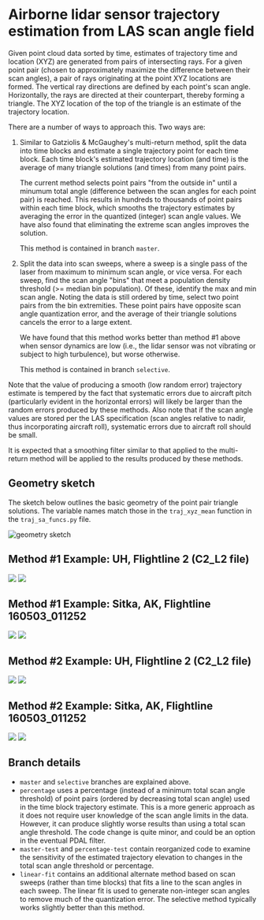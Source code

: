 # Airborne lidar sensor trajectory estimation from LAS scan angle field

Given point cloud data sorted by time, estimates of trajectory time and location (XYZ)
are generated from pairs of intersecting rays. For a given point pair (chosen to approximately maximize the difference between their scan angles), a pair of rays originating at the point XYZ locations are formed. The vertical ray directions are defined by each point's scan angle. Horizontally, the rays are directed at their counterpart, thereby forming a triangle. The XYZ location of the top of the triangle is an estimate of the trajectory location.

There are a number of ways to approach this. Two ways are:
1. Similar to Gatziolis & McGaughey's multi-return method, split the data into
time blocks and estimate a single trajectory point for each time block. Each time block's estimated trajectory location (and time) is the average of many triangle solutions (and times) from many point pairs.

    The current method selects point pairs "from the outside in" until a minumum total angle (difference between the scan angles for each point pair) is reached. This results in hundreds to thousands of point pairs within each time block, which smooths the trajectory estimates by averaging the error in the quantized (integer) scan angle values. We have also found that eliminating the extreme scan angles improves the solution.

    This method is contained in branch `master`.

2. Split the data into scan sweeps, where a sweep is a single pass of the laser from maximum to minimum scan angle, or vice versa. For each sweep, find the scan angle "bins" that meet a population density threshold (>= median bin population). Of these, identify the max and min scan angle. Noting the data is still ordered by time, select two point pairs from the bin extremities. These point pairs have opposite scan angle quantization error, and the average of their triangle solutions cancels the error to a large extent.

    We have found that this method works better than method #1 above when sensor dynamics are low (i.e., the lidar sensor was not vibrating or subject to high turbulence), but worse otherwise.

    This method is contained in branch `selective`.

Note that the value of producing a smooth (low random error) trajectory estimate is tempered by the fact that systematic errors due to aircraft pitch (particularly evident in the horizontal errors) will likely be larger than the random errors produced by these methods. Also note that if the scan angle values are stored per the LAS specification (scan angles relative to nadir, thus incorporating aircraft roll), systematic errors due to aircraft roll should be small.

It is expected that a smoothing filter similar to that applied to the multi-return method will be applied to the results produced by these methods.

## Geometry sketch

The sketch below outlines the basic geometry of the point pair triangle solutions. The variable names match those in the `traj_xyz_mean` function in the `traj_sa_funcs.py` file.

![geometry sketch](./img/geometry_sketch.png)

## Method #1 Example: UH, Flightline 2 (C2_L2 file)

![](./img/uh/method1/vt-dt01_mina15_minsol20_trim5.png)
![](./img/uh/method1/hz-dt01_mina15_minsol20_trim5.png)

## Method #1 Example: Sitka, AK, Flightline 160503_011252

![](./img/sitka/method1/vt-dt01_mina15_minsol20_trim5.png)
![](./img/sitka/method1/hz-dt01_mina15_minsol20_trim5.png)

## Method #2 Example: UH, Flightline 2 (C2_L2 file)
![](./img/uh/method2/vt-mina15_trim5.png)
![](./img/uh/method2/hz-mina15_trim5.png)

## Method #2 Example: Sitka, AK, Flightline 160503_011252

![](./img/sitka/method2/vt-mina15_trim5.png)
![](./img/sitka/method2/hz-mina15_trim5.png)

## Branch details
- `master` and `selective` branches are explained above.
- `percentage` uses a percentage (instead of a minimum total scan angle threshold) of point pairs (ordered by decreasing total scan angle) used in the time block trajectory estimate. This is a more generic approach as it does not require user knowledge of the scan angle limits in the data. However, it can produce slightly worse results than using a total scan angle threshold. The code change is quite minor, and could be an option in the eventual PDAL filter.
- `master-test` and `percentage-test` contain reorganized code to examine the sensitivity of the estimated trajectory elevation to changes in the total scan angle threshold or percentage.
- `linear-fit` contains an additional alternate method based on scan sweeps (rather than time blocks) that fits a line to the scan angles in each sweep. The linear fit is used to generate non-integer scan angles to remove much of the quantization error. The selective method typically works slightly better than this method.



